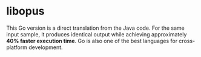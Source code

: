 # libopus

This Go version is a direct translation from the Java code. For the same input sample, it produces identical output while achieving approximately **40% faster execution time**. Go is also one of the best languages for cross-platform development.